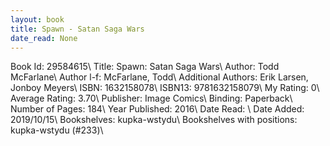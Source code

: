 ```yaml
---
layout: book
title: Spawn - Satan Saga Wars
date_read: None
---
```


Book Id: 29584615\ 
Title: Spawn: Satan Saga Wars\ 
Author: Todd McFarlane\ 
Author l-f: McFarlane, Todd\ 
Additional Authors: Erik Larsen, Jonboy Meyers\ 
ISBN: 1632158078\ 
ISBN13: 9781632158079\ 
My Rating: 0\ 
Average Rating: 3.70\ 
Publisher: Image Comics\ 
Binding: Paperback\ 
Number of Pages: 184\ 
Year Published: 2016\ 
Date Read: \ 
Date Added: 2019/10/15\ 
Bookshelves: kupka-wstydu\ 
Bookshelves with positions: kupka-wstydu (#233)\ 

